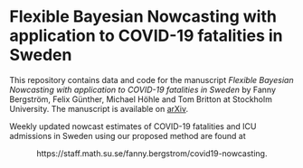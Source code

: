 # Flexible Bayesian Nowcasting with application to COVID-19 fatalities in Sweden

This repository contains data and code for the manuscript *Flexible Bayesian Nowcasting with application to COVID-19 fatalities in Sweden* by Fanny Bergström, Felix Günther, Michael Höhle and Tom Britton at Stockholm University. The manuscript is available on [arXiv](https://arxiv.org/abs/2202.04569/).

Weekly updated nowcast estimates of COVID-19 fatalities and ICU admissions in Sweden using our proposed method are found at 
<p align="center">
  https://staff.math.su.se/fanny.bergstrom/covid19-nowcasting.
</p>

